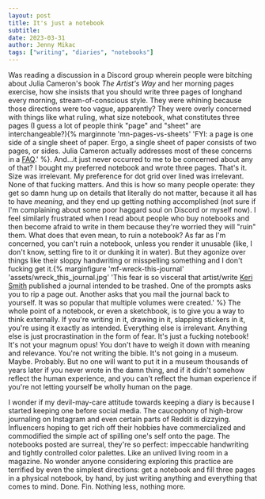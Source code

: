 ```yaml
---
layout: post
title: It's just a notebook
subtitle: 
date: 2023-03-31
author: Jenny Mikac
tags: ["writing", "diaries", "notebooks"]
---
```

Was reading a discussion in a Discord group wherein people were bitching about Julia Cameron's book _The Artist's Way_ and her morning pages exercise, how she insists that you should write three pages of longhand every morning, stream-of-conscious style. They were whining because those directions were too vague, apparently? They were overly concerned with things like what ruling, what size notebook, what constitutes three pages (I guess a lot of people think "page" and "sheet" are interchangeable?){% marginnote 'mn-pages-vs-sheets' 'FYI: a page is one side of a single sheet of paper. Ergo, a single sheet of paper consists of two pages, or sides. Julia Cameron actually addresses most of these concerns in a [FAQ](https://juliacameronlive.com/2017/09/18/morning-pages-faq/).' %}. And...it just never occurred to me to be concerned about any of that? I bought my preferred notebook and wrote three pages. That's it. Size was irrelevant. My preference for dot grid over lined was irrelevant. None of that fucking matters. And this is how so many people operate: they get so damn hung up on details that literally do not matter, because it all has to have _meaning_, and they end up getting nothing accomplished (not sure if I'm complaining about some poor haggard soul on Discord or myself now). I feel similarly frustrated when I read about people who buy notebooks and then become afraid to write in them because they're worried they will "ruin" them. What does that even mean, to ruin a notebook? As far as I'm concerned, you can't ruin a notebook, unless you render it unusable (like, I don't know, setting fire to it or dunking it in water). But they agonize over things like their sloppy handwriting or misspelling something and I don't fucking get it.{% marginfigure 'mf-wreck-this-journal' 'assets/wreck_this_journal.jpg' 'This fear is so visceral that artist/write [Keri Smith](https://kerismith.squarespace.com/) published a journal intended to be trashed. One of the prompts asks you to rip a page out. Another asks that you mail the journal back to yourself. It was so popular that multiple volumes were created.' %} The whole point of a notebook, or even a sketchbook, is to give you a way to think externally. If you're writing in it, drawing in it, slapping stickers in it, you're using it exactly as intended. Everything else is irrelevant. Anything else is just procrastination in the form of fear. It's just a fucking notebook! It's not your magnum opus! You don't have to weigh it down with meaning and relevance. You're not writing the bible. It's not going in a museum. Maybe. Probably. But no one will want to put it in a museum thousands of years later if you never wrote in the damn thing, and if it didn't somehow reflect the human experience, and you can't reflect the human experience if you're not letting yourself be wholly human on the page. 

I wonder if my devil-may-care attitude towards keeping a diary is because I started keeping one before social media. The caucophony of high-brow journaling on Instagram and even certain parts of Reddit is dizzying. Influencers hoping to get rich off their hobbies have commercialized and commodified the simple act of spilling one's self onto the page. The notebooks posted are surreal, they're so perfect: impeccable handwriting and tightly controlled color palettes. Like an unlived living room in a magazine. No wonder anyone considering exploring this practice are terrified by even the simplest directions: get a notebook and fill three pages in a physical notebook, by hand, by just writing anything and everything that comes to mind. Done. Fin. Nothing less, nothing more. 